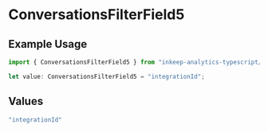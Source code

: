 # ConversationsFilterField5

## Example Usage

```typescript
import { ConversationsFilterField5 } from "inkeep-analytics-typescript/models/components";

let value: ConversationsFilterField5 = "integrationId";
```

## Values

```typescript
"integrationId"
```